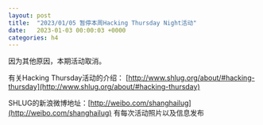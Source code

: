 ```yaml
---
layout: post
title:  "2023/01/05 暂停本周Hacking Thursday Night活动"
date:   2023-01-03 00:00:03 +0000
categories: h4
---
```

因为其他原因，本期活动取消。

有关Hacking Thursday活动的介绍：
[http://www.shlug.org/about/#hacking-thursday](http://www.shlug.org/about/#hacking-thursday)

SHLUG的新浪微博地址：[http://weibo.com/shanghailug](http://weibo.com/shanghailug) 有每次活动照片以及信息发布

